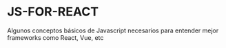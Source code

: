# JS-FOR-REACT
Algunos conceptos básicos de Javascript necesarios para entender mejor frameworks como React, Vue, etc
